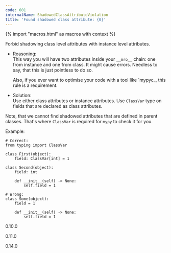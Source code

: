 ```yaml
---
code: 601
internalName: ShadowedClassAttributeViolation
title: 'Found shadowed class attribute: {0}'
---
```


{% import "macros.html" as macros with context %}

Forbid shadowing class level attributes with instance level attributes.

  - Reasoning:  
    This way you will have two attributes inside your `__mro__` chain:
    one from instance and one from class. It might cause errors.
    Needless to say, that this is just pointless to do so.
    
    Also, if you ever want to optimise your code with a tool like
    <span class="title-ref">\`mypyc</span>\_, this rule is a
    requirement.

  - Solution:  
    Use either class attributes or instance attributes. Use `ClassVar`
    type on fields that are declared as class attributes.

Note, that we cannot find shadowed attributes that are defined in parent
classes. That's where `ClassVar` is required for `mypy` to check it for
you.

Example:

    # Correct:
    from typing import ClassVar
    
    class First(object):
        field: ClassVar[int] = 1
    
    class Second(object):
        field: int
    
        def __init__(self) -> None:
            self.field = 1
    
    # Wrong:
    class Some(object):
        field = 1
    
        def __init__(self) -> None:
            self.field = 1

<div class="versionadded">

0.10.0

</div>

<div class="versionchanged">

0.11.0

</div>

<div class="versionchanged">

0.14.0

</div>